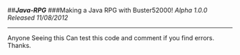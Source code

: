 ##___Java-RPG___
###Making a Java RPG with Buster52000! 
_Alpha 1.0.0 Released 11/08/2012_
<hr>
Anyone Seeing this Can test this code and comment if you find errors. Thanks.

